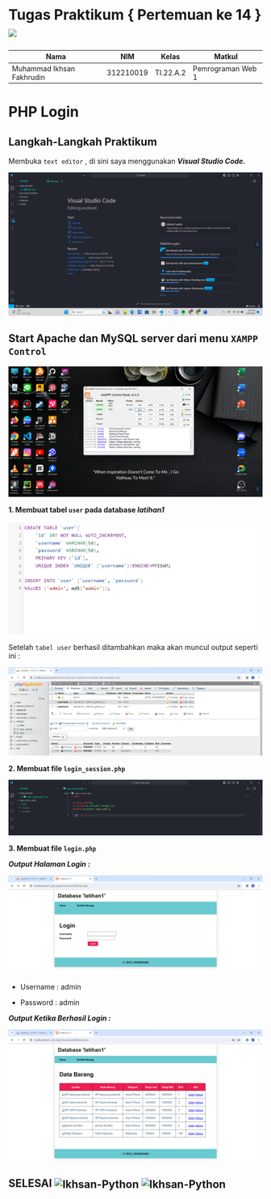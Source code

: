 # Tugas Praktikum { Pertemuan ke 14 } <img src=https://seeklogo.com/images/E/elephpant-mascot-php-logo-4C78D1AC4E-seeklogo.com.png width="120px">


|**Nama**|**NIM**|**Kelas**|**Matkul**|
|----|---|-----|------|
|Muhammad Ikhsan Fakhrudin|312210019|TI.22.A.2|Pemrograman Web 1|

# PHP Login

## Langkah-Langkah Praktikum

Membuka ``text editor`` , di sini saya menggunakan ***Visual Studio Code.***

![](screenshot/Home%20Screen%20VSC.png)

## Start Apache dan MySQL server dari menu ``XAMPP Control``

![](screenshot/XAMPP%20Control%20Panel.png)

**1. Membuat tabel ``user`` pada database ***latihan1*****

![](screenshot/ss1.png)

Setelah ``tabel user`` berhasil ditambahkan maka akan muncul output seperti ini :

![](screenshot/ss2.png)

**2. Membuat file ``login_session.php``**

![](screenshot/ss3.png)

**3. Membuat file ``login.php``**

***Output Halaman Login :***

![](screenshot/ss4.png)

- Username : admin

- Password : admin


***Output Ketika Berhasil Login :***

![](screenshot/ss5.png)



## SELESAI <img align="center" alt="Ikhsan-Python" height="40" width="45" src="https://em-content.zobj.net/source/microsoft-teams/337/student_1f9d1-200d-1f393.png"> <img align="center" alt="Ikhsan-Python" height="40" width="45" src="https://em-content.zobj.net/thumbs/160/twitter/348/flag-indonesia_1f1ee-1f1e9.png">
